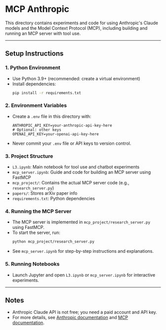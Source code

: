 
# MCP Anthropic

This directory contains experiments and code for using Anthropic's Claude models and the Model Context Protocol (MCP), including building and running an MCP server with tool use.

---

## Setup Instructions

### 1. Python Environment
- Use Python 3.9+ (recommended: create a virtual environment)
- Install dependencies:
  ```bash
  pip install -r requirements.txt
  ```

### 2. Environment Variables
- Create a `.env` file in this directory with:
  ```
  ANTHROPIC_API_KEY=your-anthropic-api-key-here
  # Optional: other keys
  OPENAI_API_KEY=your-openai-api-key-here
  ```
- Never commit your `.env` file or API keys to version control.

### 3. Project Structure
- `L3.ipynb`: Main notebook for tool use and chatbot experiments
- `mcp_server.ipynb`: Guide and code for building an MCP server using FastMCP
- `mcp_project/`: Contains the actual MCP server code (e.g., `research_server.py`)
- `papers/`: Stores arXiv paper info
- `requirements.txt`: Python dependencies

### 4. Running the MCP Server
- The MCP server is implemented in `mcp_project/research_server.py` using FastMCP.
- To start the server, run:
  ```bash
  python mcp_project/research_server.py
  ```
- See `mcp_server.ipynb` for step-by-step instructions and explanations.

### 5. Running Notebooks
- Launch Jupyter and open `L3.ipynb` or `mcp_server.ipynb` for interactive experiments.

---

## Notes
- Anthropic Claude API is not free; you need a paid account and API key.
- For more details, see [Anthropic documentation](https://docs.anthropic.com/) and [MCP documentation](https://github.com/modelcontext/mcp).
